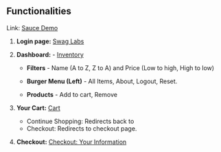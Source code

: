 ## Functionalities

Link: [Sauce Demo](https://www.saucedemo.com/)   

1. **Login page:** [Swag Labs](https://www.saucedemo.com/)   
2. **Dashboard:** - [Inventory](https://www.saucedemo.com/inventory.html)
    
    - **Filters** - Name (A to Z, Z to A) and Price (Low to high, High to low)
    
    - **Burger Menu (Left)** - All Items, About, Logout, Reset. 
     
    - **Products** - Add to cart, Remove

3. **Your Cart:** [Cart](https://www.saucedemo.com/cart.html) 
    
    - Continue Shopping: Redirects back to 
    - Checkout: Redirects to checkout page.

4. **Checkout:** [Checkout: Your Information
](https://www.saucedemo.com/checkout-step-one.html)
